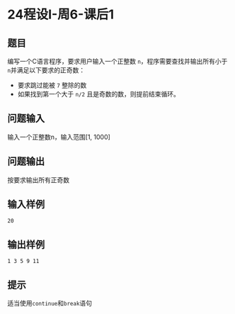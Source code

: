# 24程设I-周6-课后1

## 题目

编写一个C语言程序，要求用户输入一个正整数 `n`，程序需要查找并输出所有小于 `n`并满足以下要求的正奇数：

- 要求跳过能被 `7` 整除的数
- 如果找到第一个大于 `n/2` 且是奇数的数，则提前结束循环。

## 问题输入

输入一个正整数n，输入范围[1, 1000]

## 问题输出

按要求输出所有正奇数

## 输入样例

```
20
```

## 输出样例

```
1 3 5 9 11
```

## 提示

适当使用`continue`和`break`语句



